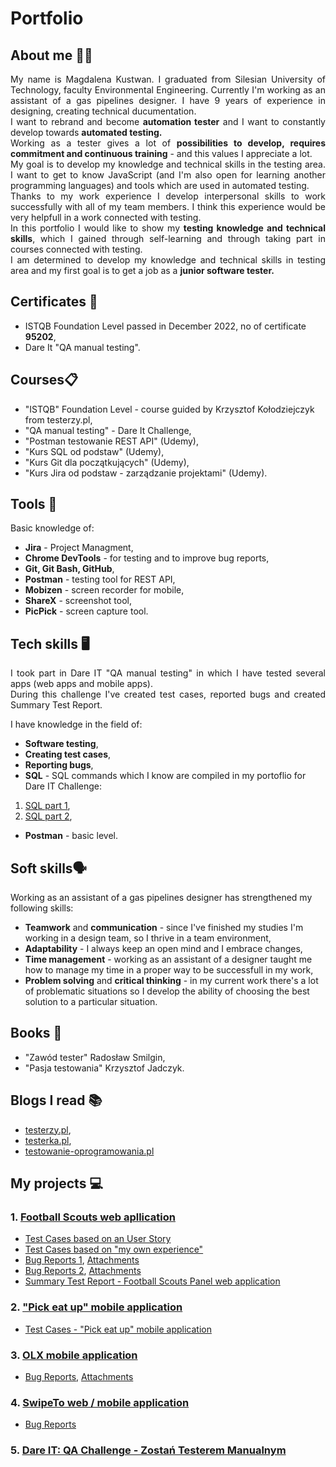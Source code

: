 # Portfolio
## About me 👱‍♀️
<p align="justify">My name is Magdalena Kustwan. I graduated from Silesian University of Technology, faculty Environmental Engineering. Currently I'm working as an assistant of a gas pipelines designer. I have 9 years of experience in designing, creating technical ducumentation.
<br>I want to rebrand and become <strong>automation tester</strong> and I want to constantly develop towards <strong>automated testing.</strong>
<br>Working as a tester gives a lot of <strong>possibilities to develop, requires commitment and continuous training</strong> - and this values I appreciate a lot.
<br>My goal is to develop my knowledge and technical skills in the testing area. I want to get to know JavaScript (and I'm also open for learning another programming languages) and tools which are used in automated testing.
<br>Thanks to my work experience I develop interpersonal skills to work successfully with all of my team members. I think this experience would be very helpfull in a work connected with testing.
<br>In this portfolio I would like to show my <strong>testing knowledge and technical skills</strong>, which I gained through self-learning and through taking part in courses connected with testing.
<br>I am determined to develop my knowledge and technical skills in testing area and my first goal is to get a job as a <strong>junior software tester.</strong></p> 

## Certificates 📜
* ISTQB Foundation Level passed in December 2022, no of certificate <strong>95202</strong>,
* Dare It "QA manual testing".
## Courses📋
* "ISTQB" Foundation Level - course guided by Krzysztof Kołodziejczyk from testerzy.pl,
* "QA manual testing" - Dare It Challenge,
* "Postman testowanie REST API" (Udemy),
* "Kurs SQL od podstaw" (Udemy),
* "Kurs Git dla początkujących" (Udemy),
* "Kurs Jira od podstaw - zarządzanie projektami" (Udemy).
## Tools 🔧
Basic knowledge of:
* <strong>Jira</strong> - Project Managment,
* <strong>Chrome DevTools</strong> - for testing and to improve bug reports,
* <strong>Git, Git Bash, GitHub</strong>,
* <strong>Postman</strong> - testing tool for REST API,
* <strong>Mobizen</strong> - screen recorder for mobile,
* <strong>ShareX</strong> - screenshot tool,
* <strong>PicPick</strong> - screen capture tool.

## Tech skills 🖥
<p align="justify">I took part in Dare IT "QA manual testing" in which I have tested several apps (web apps and mobile apps). 
<br>During this challenge I've created test cases, reported bugs and created Summary Test Report. </p>

I have knowledge in the field of:
* <strong>Software testing</strong>,
* <strong>Creating test cases</strong>,
* <strong>Reporting bugs</strong>,
* <strong>SQL</strong> - SQL commands which I know are compiled in my portoflio for Dare IT Challenge: 
1. [SQL part 1](https://github.com/MagdalenaKustwan/challenge_portfolio_magda#TASK-5),
2. [SQL part 2](https://github.com/MagdalenaKustwan/challenge_portfolio_magda#TASK-6),
* <strong>Postman</strong> - basic level.

## Soft skills🗣️
Working as an assistant of a gas pipelines designer has strengthened my following skills:
* <strong>Teamwork</strong> and <strong>communication</strong> - since I've finished my studies I'm working in a design team, so I thrive in a team environment,
* <strong>Adaptability</strong> - I always keep an open mind and I embrace changes,
* <strong>Time management</strong> - working as an assistant of a designer taught me how to manage my time in a proper way to be successfull in my work,
* <strong>Problem solving</strong> and <strong>critical thinking</strong> - in my current work there's a lot of problematic situations so I develop the ability of choosing the best solution to a particular situation.
## Books 📖
* "Zawód tester" Radosław Smilgin,
* "Pasja testowania" Krzysztof Jadczyk.
## Blogs I read 📚
* [testerzy.pl](https://testerzy.pl/),
* [testerka.pl](https://testerka.pl),
* [testowanie-oprogramowania.pl](https://testowanie-oprogramowania.pl/blog/)
## My projects 💻
### 1. [Football Scouts web apllication](https://scouts-test.futbolkolektyw.pl/)
* [Test Cases based on an User Story](https://docs.google.com/spreadsheets/d/1f743nJbJRFVM-6Q-Gs4fvZtBPScJbfGY9Di4mZ2xE7E/edit#gid=0)
* [Test Cases based on "my own experience"](https://docs.google.com/spreadsheets/d/1aTDpsfbxUiWod1yA2tgrxEHNAv--As5-ufsPlr7xjq8/edit#gid=0)
* [Bug Reports 1](https://docs.google.com/document/d/1gtXcMbP4IvgVwKEMl7KNeSZhK4EqXtWq-Teyad3258k/edit), [Attachments](https://drive.google.com/drive/folders/10BkHWJDOZzVEY48z4-tYlQ9Qf-fEI6UK)
* [Bug Reports 2](https://docs.google.com/document/d/1EMviWXsw5gNjMoQ0EOenddn1YJe2aIu99inNrnfEXi4/edit), [Attachments](https://drive.google.com/drive/folders/10BkHWJDOZzVEY48z4-tYlQ9Qf-fEI6UK)
* [Summary Test Report - Football Scouts Panel web application](https://docs.google.com/document/d/1q6kp1qb3HyzGO6dV0wQPLDXBL0uMm8Hc4TcDkIq-LdI/edit)
### 2. ["Pick eat up" mobile application](https://pickeatup.io/)
* [Test Cases - "Pick eat up" mobile application](https://docs.google.com/spreadsheets/d/1dsWG6yD_5FFyJ-oawPs9YfcOgNrBZsVyPuxbAwSVGRA/edit#gid=0)
### 3. [OLX mobile application](https://www.olx.pl/)
* [Bug Reports](https://docs.google.com/document/d/1fztrn_jhq8e8R7ts9O9r_n2RKX-jmP9NwJhYPPnfOUM/edit), [Attachments](https://drive.google.com/drive/folders/1SVZRa6-d23UBrf1ps7SIEeWh2KYp1isr)
### 4. [SwipeTo web / mobile application](https://swipeto.pl)
* [Bug Reports](https://magdatester.atlassian.net/jira/software/projects/CPP/boards/1)
### 5. [Dare IT: QA Challenge - Zostań Testerem Manualnym](https://github.com/MKustwan/challenge_portfolio_magda)
